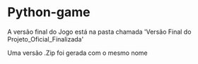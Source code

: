 # Python-game

A versão final do Jogo está na pasta chamada 'Versão Final do Projeto_Oficial_Finalizada'

Uma versão .Zip foi gerada com o mesmo nome
